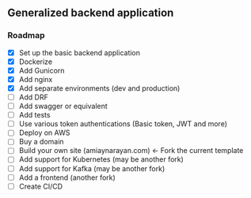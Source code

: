 ## Generalized backend application


### Roadmap
- [x] Set up the basic backend application
- [x] Dockerize
- [x] Add Gunicorn
- [x] Add nginx
- [x] Add separate environments (dev and production)
- [ ] Add DRF
- [ ] Add swagger or equivalent
- [ ] Add tests
- [ ] Use various token authentications (Basic token, JWT and more)
- [ ] Deploy on AWS
- [ ] Buy a domain
- [ ] Build your own site (amiaynarayan.com) <- Fork the current template
- [ ] Add support for Kubernetes (may be another fork)
- [ ] Add support for Kafka (may be another fork)
- [ ] Add a frontend (another fork)
- [ ] Create CI/CD
